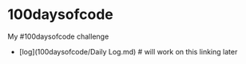 # 100daysofcode
My #100daysofcode challenge

- [log](100daysofcode/Daily Log.md) # will work on this linking later
